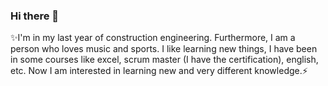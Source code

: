 ### Hi there 👋

✨I'm in my last year of construction engineering. Furthermore, I am a person who loves music and sports.
I like learning new things, I have been in some courses like excel, scrum master (I have the certification), english, etc. Now I am interested in learning new and very different knowledge.⚡
